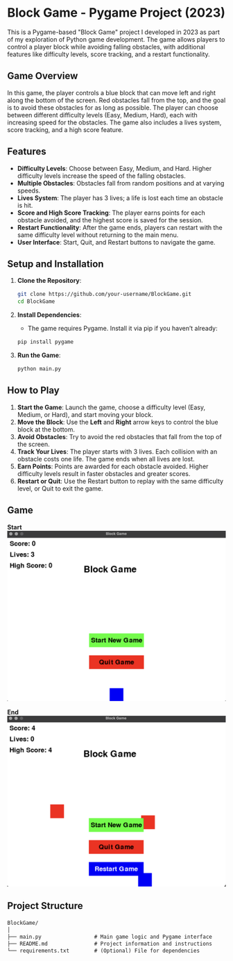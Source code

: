 # Block Game - Pygame Project (2023)

This is a Pygame-based "Block Game" project I developed in 2023 as part of my exploration of Python game development. The game allows players to control a player block while avoiding falling obstacles, with additional features like difficulty levels, score tracking, and a restart functionality.

## Game Overview

In this game, the player controls a blue block that can move left and right along the bottom of the screen. Red obstacles fall from the top, and the goal is to avoid these obstacles for as long as possible. The player can choose between different difficulty levels (Easy, Medium, Hard), each with increasing speed for the obstacles. The game also includes a lives system, score tracking, and a high score feature.

## Features

- **Difficulty Levels**: Choose between Easy, Medium, and Hard. Higher difficulty levels increase the speed of the falling obstacles.
- **Multiple Obstacles**: Obstacles fall from random positions and at varying speeds.
- **Lives System**: The player has 3 lives; a life is lost each time an obstacle is hit.
- **Score and High Score Tracking**: The player earns points for each obstacle avoided, and the highest score is saved for the session.
- **Restart Functionality**: After the game ends, players can restart with the same difficulty level without returning to the main menu.
- **User Interface**: Start, Quit, and Restart buttons to navigate the game.

## Setup and Installation

1. **Clone the Repository**:
    ```bash
    git clone https://github.com/your-username/BlockGame.git
    cd BlockGame
    ```

2. **Install Dependencies**:
   - The game requires Pygame. Install it via pip if you haven’t already:
    ```bash
    pip install pygame
    ```

3. **Run the Game**:
    ```bash
    python main.py
    ```

## How to Play

1. **Start the Game**: Launch the game, choose a difficulty level (Easy, Medium, or Hard), and start moving your block.
2. **Move the Block**: Use the **Left** and **Right** arrow keys to control the blue block at the bottom.
3. **Avoid Obstacles**: Try to avoid the red obstacles that fall from the top of the screen.
4. **Track Your Lives**: The player starts with 3 lives. Each collision with an obstacle costs one life. The game ends when all lives are lost.
5. **Earn Points**: Points are awarded for each obstacle avoided. Higher difficulty levels result in faster obstacles and greater scores.
6. **Restart or Quit**: Use the Restart button to replay with the same difficulty level, or Quit to exit the game.

## Game
**Start**
![Alt text](img/start.png)

**End**
![Alt text](img/end.png)

## Project Structure

```plaintext
BlockGame/
│
├── main.py                 # Main game logic and Pygame interface
├── README.md               # Project information and instructions
└── requirements.txt        # (Optional) File for dependencies
